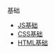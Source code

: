 <div class="pg-sidebar-title">
    <span class="icon-pay icon-pay-alipay"></span>
    <span class="pg-sidebar-title-txt">基础</span>
</div>

- [JS基础](/basis/js.md)
- [CSS基础](/basis/css.md)
- [HTML基础](/basis/html.md)

<!-- - 小程序基础
    - [api接口](/alipay/wapPay)
    - [组件](/alipay/)
    - [开发规范](/alipay/)
    
- [通用](/alipay/refund) -->
    